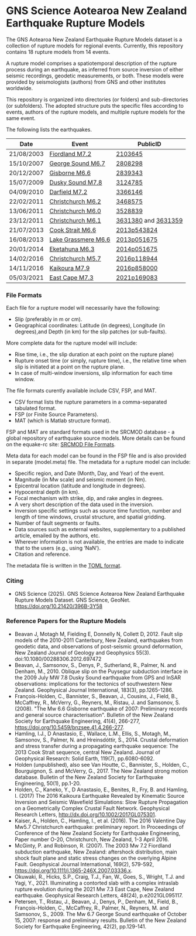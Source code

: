 # GNS Science Aotearoa New Zealand Earthquake Rupture Models 

The GNS Aotearoa New Zealand Earthquake Rupture Models dataset is a collection of rupture models for regional events. Currently, this repository contains 18 rupture models from 14 events.

A rupture model comprises a spatiotemporal description of the rupture process during an earthquake, as inferred from source inversion of either seismic recordings, geodetic measurements, or both. These models were provided by seismologists (authors) from GNS and other institutes worldwide. 

This repository is organized into directories (or folders) and sub-directories (or subfolders). The adopted structure puts the specific files according to events, authors of the rupture models, and multiple rupture models for the same event.

The following lists the earthquakes.

| Date       | Event                     | PublicID                                 |
| ---------- | ------------------------- | ---------------------------------------- |
| 21/08/2003 | [Fiordland M7.2](20030821-fiordland)                | [2103645](https://www.geonet.org.nz/earthquake/2103645)
| 15/10/2007 | [George Sound M6.7](20071015-george-sound)                | [2808298](https://www.geonet.org.nz/earthquake/2808298)
| 20/12/2007 | [Gisborne M6.6](20071220-gisborne)                | [2839343](https://www.geonet.org.nz/earthquake/2839343)
| 15/07/2009 | [Dusky Sound M7.8](20090715-dusky-sound)                | [3124785](https://www.geonet.org.nz/earthquake/3124785)
| 04/09/2010 | [Darfield M7.2](20100904-darfield)                | [3366146](https://www.geonet.org.nz/earthquake/3366146)
| 22/02/2011 | [Christchurch M6.2](20110222-christchurch)                | [3468575](https://www.geonet.org.nz/earthquake/3468575)
| 13/06/2011 | [Christchurch M6.0](20110613-christchurch)                | [3528839](https://www.geonet.org.nz/earthquake/3528839)
| 23/12/2011 | [Christchurch M6.1](20111223-christchurch)                | [3631380](https://www.geonet.org.nz/earthquake/3631380) and  [3631359](https://www.geonet.org.nz/earthquake/3631359)
| 21/07/2013 | [Cook Strait M6.6](20130721-cook-strait)                | [2013p543824](https://www.geonet.org.nz/earthquake/2013p543824)
| 16/08/2013 | [Lake Grassmere M6.6](20130816-lake-grassmere)                | [2013p051675](https://www.geonet.org.nz/earthquake/2013p051675)
| 20/01/2014 | [Eketahuna M6.3](20140120-eketahuna)                | [2014p051675](https://www.geonet.org.nz/earthquake/2014p051675)
| 14/02/2016 | [Christchurch M5.7](20160214-christchurch)                | [2016p118944](https://www.geonet.org.nz/earthquake/2016p118944)
| 14/11/2016 | [Kaikoura M7.9](20161114-kaikoura)                | [2016p858000](https://www.geonet.org.nz/earthquake/2016p858000)
| 05/03/2021 | [East Cape M7.3](20210305-east-cape)                | [2021p169083](https://www.geonet.org.nz/earthquake/2021p169083)


### File Formats

Each file for a rupture model will necessarily have the following:
- Slip (preferably in m or cm).
- Geographical coordinates: Latitude (in degrees), Longitude (in degrees),and Depth (in km) for the slip patches (or sub-faults).

More complete data for the rupture model will include:
- Rise time,  i.e.,  the slip duration at each point on the rupture plane)
- Rupture onset time (or simply, rupture time), i.e.,  the relative time when slip is initiated at a point on the rupture plane.
- In case of multi-window inversions, slip information for each time window.

The file formats curently available include CSV, FSP, and MAT.
- CSV format lists the rupture parameters in a comma-separated tabulated format.
- FSP (or Finite Source Parameters).
- MAT (which is Matlab structure format).

FSP and MAT are standard formats used in the SRCMOD database - a global repository of earthquake source models. More details can be found on the equake-rc site: 
[SRCMOD File Formats](http://equake-rc.info/SRCMOD/fileformats/).

Meta data for each model can be found in the FSP file and is also provided in separate (model.meta) file. The metadata for a rupture model can include:
- Specific region, and Date (Month, Day, and Year) of the event.
- Magnitude (in Mw scale) and seismic moment (in Nm).
- Epicentral location (latitude and longitude in degrees).
- Hypocentral depth (in km).
- Focal mechanism with strike, dip, and rake angles in degrees.
- A very short description of the data used in the inversion.
- Inversion specific settings such as source time function, number and length of time windows, crustal structure, and spatial gridding.
- Number of fault segments or faults.
- Data sources such as external websites, supplementary to a published article, emailed by the authors, etc.
- Wherever information is not available, the entries are made to indicate that to the users (e.g., using ‘NaN’).
- Citation and reference.

The metadata file is written in the [TOML format](https://toml.io/en/).

### Citing

-	GNS Science (2025). GNS Science Aotearoa New Zealand Earthquake Rupture Models Dataset. GNS Science, GeoNet. https://doi.org/10.21420/396B-3Y58

### Reference Papers for the Rupture Models
-	Beavan J, Motagh M, Fielding E, Donnelly N, Collett D, 2012. Fault slip models of the 2010-2011 Canterbury, New Zealand, earthquakes from geodetic data, and observations of post-seismic ground deformation, New Zealand Journal of Geology and Geophysics 55(3). doi:10.1080/00288306.2012.697472
-	Beavan, J., Samsonov, S., Denys, P., Sutherland, R., Palmer, N. and Denham, M., 2010. Oblique slip on the Puysegur subduction interface in the 2009 July MW 7.8 Dusky Sound earthquake from GPS and InSAR observations: implications for the tectonics of southwestern New Zealand. Geophysical Journal International, 183(3), pp.1265-1286.
-	François-Holden, C., Bannister, S., Beavan, J., Cousins, J., Field, B., McCaffrey, R., McVerry, G., Reyners, M., Ristau, J. and Samsonov, S. (2008). "The Mw 6.6 Gisborne earthquake of 2007: Preliminary records and general source characterisation". Bulletin of the New Zealand Society for Earthquake Engineering, 41(4), 266-277, https://doi.org/10.5459/bnzsee.41.4.266-277.
-	Hamling, I.J., D Anastasio, E., Wallace, L.M., Ellis, S., Motagh, M., Samsonov, S., Palmer, N. and Hreinsdóttir, S., 2014. Crustal deformation and stress transfer during a propagating earthquake sequence: The 2013 Cook Strait sequence, central New Zealand. Journal of Geophysical Research: Solid Earth, 119(7), pp.6080-6092.
-	Holden (unpublished), also see Van Houtte, C., Bannister, S., Holden, C., Bourguignon, S. and McVerry, G., 2017. The New Zealand strong motion database. Bulletin of the New Zealand Society for Earthquake Engineering, 50(1), pp.1-20.
-	Holden, C., Kaneko, Y., D Anastasio, E., Benites, R., Fry, B. and Hamling, I. (2017) The 2016 Kaikoura Earthquake Revealed by Kinematic Source Inversion and Seismic Wavefield Simulations: Slow Rupture Propagation on a Geometrically Complex Crustal Fault Network. Geophysical Research Letters, http://dx.doi.org/10.1002/2017GL075301.
-	Kaiser, A., Holden, C., Hamling, I., et al. (2016). The 2016 Valentine Day Mw5.7 Christchurch earthquake: preliminary report. In Proceedings of Conference of the New Zealand Society for Earthquake Engineering, Paper number O-20, Christchurch, New Zealand, 1-3 April 2016.
-	McGinty, P. and Robinson, R. (2007). The 2003 Mw 7.2 Fiordland subduction earthquake, New Zealand: aftershock distribution, main shock fault plane and static stress changes on the overlying Alpine Fault. Geophysical Journal International, 169(2), 579-592, https://doi.org/10.1111/j.1365-246X.2007.03336.x.
-	Okuwaki, R., Hicks, S.P., Craig, T.J., Fan, W., Goes, S., Wright, T.J. and Yagi, Y., 2021. Illuminating a contorted slab with a complex intraslab rupture evolution during the 2021 Mw 7.3 East Cape, New Zealand earthquake. Geophysical Research Letters, 48(24), p.e2021GL095117.
-	Petersen, T., Ristau, J., Beavan, J., Denys, P., Denham, M., Field, B., François-Holden, C., McCaffrey, R., Palmer, N., Reyners, M. and Samsonov, S., 2009. The Mw 6.7 George Sound earthquake of October 15, 2007: response and preliminary results. Bulletin of the New Zealand Society for Earthquake Engineering, 42(2), pp.129-141.
